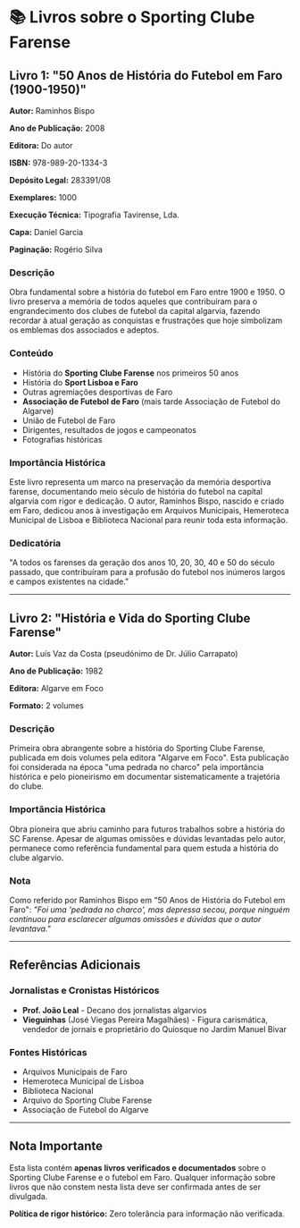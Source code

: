 # 📚 Livros sobre o Sporting Clube Farense

## Livro 1: "50 Anos de História do Futebol em Faro (1900-1950)"

**Autor:** Raminhos Bispo

**Ano de Publicação:** 2008

**Editora:** Do autor

**ISBN:** 978-989-20-1334-3

**Depósito Legal:** 283391/08

**Exemplares:** 1000

**Execução Técnica:** Tipografia Tavirense, Lda.

**Capa:** Daniel Garcia

**Paginação:** Rogério Silva

### Descrição
Obra fundamental sobre a história do futebol em Faro entre 1900 e 1950. O livro preserva a memória de todos aqueles que contribuíram para o engrandecimento dos clubes de futebol da capital algarvia, fazendo recordar à atual geração as conquistas e frustrações que hoje simbolizam os emblemas dos associados e adeptos.

### Conteúdo
- História do **Sporting Clube Farense** nos primeiros 50 anos
- História do **Sport Lisboa e Faro**
- Outras agremiações desportivas de Faro
- **Associação de Futebol de Faro** (mais tarde Associação de Futebol do Algarve)
- União de Futebol de Faro
- Dirigentes, resultados de jogos e campeonatos
- Fotografias históricas

### Importância Histórica
Este livro representa um marco na preservação da memória desportiva farense, documentando meio século de história do futebol na capital algarvia com rigor e dedicação. O autor, Raminhos Bispo, nascido e criado em Faro, dedicou anos à investigação em Arquivos Municipais, Hemeroteca Municipal de Lisboa e Biblioteca Nacional para reunir toda esta informação.

### Dedicatória
"A todos os farenses da geração dos anos 10, 20, 30, 40 e 50 do século passado, que contribuíram para a profusão do futebol nos inúmeros largos e campos existentes na cidade."

---

## Livro 2: "História e Vida do Sporting Clube Farense"

**Autor:** Luís Vaz da Costa (pseudónimo de Dr. Júlio Carrapato)

**Ano de Publicação:** 1982

**Editora:** Algarve em Foco

**Formato:** 2 volumes

### Descrição
Primeira obra abrangente sobre a história do Sporting Clube Farense, publicada em dois volumes pela editora "Algarve em Foco". Esta publicação foi considerada na época "uma pedrada no charco" pela importância histórica e pelo pioneirismo em documentar sistematicamente a trajetória do clube.

### Importância Histórica
Obra pioneira que abriu caminho para futuros trabalhos sobre a história do SC Farense. Apesar de algumas omissões e dúvidas levantadas pelo autor, permanece como referência fundamental para quem estuda a história do clube algarvio.

### Nota
Como referido por Raminhos Bispo em "50 Anos de História do Futebol em Faro": *"Foi uma 'pedrada no charco', mas depressa secou, porque ninguém continuou para esclarecer algumas omissões e dúvidas que o autor levantava."*

---

## Referências Adicionais

### Jornalistas e Cronistas Históricos
- **Prof. João Leal** - Decano dos jornalistas algarvios
- **Vieguinhas** (José Viegas Pereira Magalhães) - Figura carismática, vendedor de jornais e proprietário do Quiosque no Jardim Manuel Bivar

### Fontes Históricas
- Arquivos Municipais de Faro
- Hemeroteca Municipal de Lisboa
- Biblioteca Nacional
- Arquivo do Sporting Clube Farense
- Associação de Futebol do Algarve

---

## Nota Importante

Esta lista contém **apenas livros verificados e documentados** sobre o Sporting Clube Farense e o futebol em Faro. Qualquer informação sobre livros que não constem nesta lista deve ser confirmada antes de ser divulgada.

**Política de rigor histórico:** Zero tolerância para informação não verificada.
